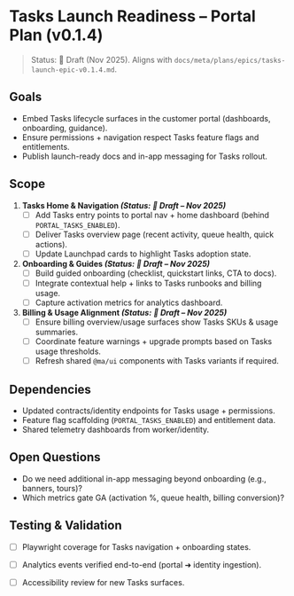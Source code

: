 # Tasks Launch Readiness – Portal Plan (v0.1.4)

> Status: 📝 Draft (Nov 2025). Aligns with `docs/meta/plans/epics/tasks-launch-epic-v0.1.4.md`.

## Goals
- Embed Tasks lifecycle surfaces in the customer portal (dashboards, onboarding, guidance).
- Ensure permissions + navigation respect Tasks feature flags and entitlements.
- Publish launch-ready docs and in-app messaging for Tasks rollout.

## Scope
1. **Tasks Home & Navigation *(Status: 📝 Draft – Nov 2025)***
   - [ ] Add Tasks entry points to portal nav + home dashboard (behind `PORTAL_TASKS_ENABLED`).
   - [ ] Deliver Tasks overview page (recent activity, queue health, quick actions).
   - [ ] Update Launchpad cards to highlight Tasks adoption state.
2. **Onboarding & Guides *(Status: 📝 Draft – Nov 2025)***
   - [ ] Build guided onboarding (checklist, quickstart links, CTA to docs).
   - [ ] Integrate contextual help + links to Tasks runbooks and billing usage.
   - [ ] Capture activation metrics for analytics dashboard.
3. **Billing & Usage Alignment *(Status: 📝 Draft – Nov 2025)***
   - [ ] Ensure billing overview/usage surfaces show Tasks SKUs & usage summaries.
   - [ ] Coordinate feature warnings + upgrade prompts based on Tasks usage thresholds.
   - [ ] Refresh shared `@ma/ui` components with Tasks variants if required.

## Dependencies
- Updated contracts/identity endpoints for Tasks usage + permissions.
- Feature flag scaffolding (`PORTAL_TASKS_ENABLED`) and entitlement data.
- Shared telemetry dashboards from worker/identity.

## Open Questions
- Do we need additional in-app messaging beyond onboarding (e.g., banners, tours)?
- Which metrics gate GA (activation %, queue health, billing conversion)?

## Testing & Validation
- [ ] Playwright coverage for Tasks navigation + onboarding states.
- [ ] Analytics events verified end-to-end (portal ➜ identity ingestion).
- [ ] Accessibility review for new Tasks surfaces.

